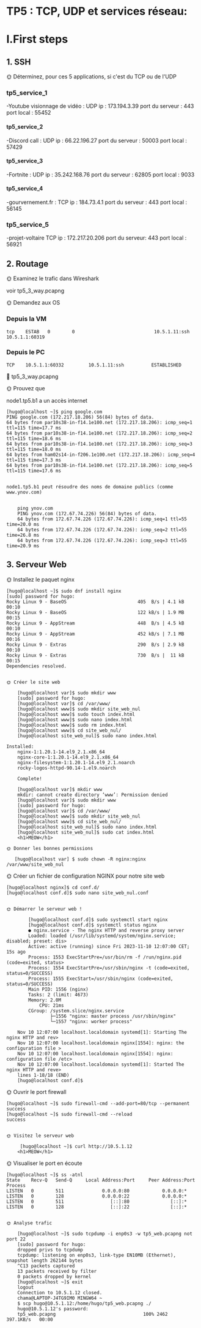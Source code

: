 # TP5 : TCP, UDP et services réseau: 

# I.First steps
## 1. SSH

🌞 Déterminez, pour ces 5 applications, si c'est du TCP ou de l'UDP


### tp5_service_1
-Youtube visionnage de vidéo : 
UDP
ip : 173.194.3.39
port du serveur : 443
port local : 55452

#### tp5_service_2
-Discord call :
UDP
ip : 66.22.196.27
port du serveur : 50003
port local : 57429 

#### tp5_service_3
-Fortnite :
UDP
ip : 35.242.168.76
port du serveur : 62805
port local : 9033

#### tp5_service_4
-gourvernement.fr :
TCP
ip : 184.73.4.1
port du serveur : 443
port local : 56145

### tp5_service_5
-projet-voltaire
TCP
ip : 172.217.20.206
port du serveur: 443
port local : 56921

## 2. Routage

🌞 Examinez le trafic dans Wireshark

voir tp5_3_way.pcapng

🌞 Demandez aux OS

### Depuis la VM
```tcp    ESTAB   0        0                             10.5.1.11:ssh           10.5.1.1:60319```

### Depuis le PC
```TCP    10.5.1.1:60332         10.5.1.11:ssh          ESTABLISHED```

🦈 tp5_3_way.pcapng


🌞 Prouvez que

node1.tp5.b1 a un accès internet

    [hugo@localhost ~]$ ping google.com
    PING google.com (172.217.18.206) 56(84) bytes of data.
    64 bytes from par10s38-in-f14.1e100.net (172.217.18.206): icmp_seq=1 ttl=115 time=17.7 ms
    64 bytes from par10s38-in-f14.1e100.net (172.217.18.206): icmp_seq=2 ttl=115 time=18.6 ms
    64 bytes from par10s38-in-f14.1e100.net (172.217.18.206): icmp_seq=3 ttl=115 time=18.0 ms
    64 bytes from ham02s14-in-f206.1e100.net (172.217.18.206): icmp_seq=4 ttl=115 time=17.3 ms
    64 bytes from par10s38-in-f14.1e100.net (172.217.18.206): icmp_seq=5 ttl=115 time=17.6 ms
```

node1.tp5.b1 peut résoudre des noms de domaine publics (comme www.ynov.com)


    ping ynov.com
    PING ynov.com (172.67.74.226) 56(84) bytes of data.
    64 bytes from 172.67.74.226 (172.67.74.226): icmp_seq=1 ttl=55 time=20.0 ms
    64 bytes from 172.67.74.226 (172.67.74.226): icmp_seq=2 ttl=55 time=26.8 ms
    64 bytes from 172.67.74.226 (172.67.74.226): icmp_seq=3 ttl=55 time=20.9 ms
```

## 3. Serveur Web

🌞 Installez le paquet nginx

    [hugo@localhost ~]$ sudo dnf install nginx
    [sudo] password for hugo:
    Rocky Linux 9 - BaseOS                          405  B/s | 4.1 kB     00:10
    Rocky Linux 9 - BaseOS                          122 kB/s | 1.9 MB     00:15
    Rocky Linux 9 - AppStream                       448  B/s | 4.5 kB     00:10
    Rocky Linux 9 - AppStream                       452 kB/s | 7.1 MB     00:16
    Rocky Linux 9 - Extras                          290  B/s | 2.9 kB     00:10
    Rocky Linux 9 - Extras                          730  B/s |  11 kB     00:15
    Dependencies resolved.
```

🌞 Créer le site web

    [hugo@localhost var]$ sudo mkdir www
    [sudo] password for hugo:
    [hugo@localhost var]$ cd /var/www/
    [hugo@localhost www]$ sudo mkdir site_web_nul
    [hugo@localhost www]$ sudo touch index.html
    [hugo@localhost www]$ sudo nano index.html
    [hugo@localhost www]$ sudo rm index.html
    [hugo@localhost www]$ cd site_web_nul/
    [hugo@localhost site_web_nul]$ sudo nano index.html

Installed:
    nginx-1:1.20.1-14.el9_2.1.x86_64
    nginx-core-1:1.20.1-14.el9_2.1.x86_64
    nginx-filesystem-1:1.20.1-14.el9_2.1.noarch
    rocky-logos-httpd-90.14-1.el9.noarch

    Complete!

    [hugo@localhost var]$ mkdir www
    mkdir: cannot create directory ‘www’: Permission denied
    [hugo@localhost var]$ sudo mkdir www
    [sudo] password for hugo:
    [hugo@localhost var]$ cd /var/www/
    [hugo@localhost www]$ sudo mkdir site_web_nul
    [hugo@localhost www]$ cd site_web_nul/
    [hugo@localhost site_web_nul]$ sudo nano index.html
    [hugo@localhost site_web_nul]$ sudo cat index.html
    <h1>MEOW</h1>

🌞 Donner les bonnes permissions

   [hugo@localhost var] $ sudo chown -R nginx:nginx /var/www/site_web_nul
```

🌞 Créer un fichier de configuration NGINX pour notre site web

    [hugo@localhost nginx]$ cd conf.d/
    [hugo@localhost conf.d]$ sudo nano site_web_nul.conf
```

🌞 Démarrer le serveur web !

        [hugo@localhost conf.d]$ sudo systemctl start nginx
        [hugo@localhost conf.d]$ systemctl status nginx
        ● nginx.service - The nginx HTTP and reverse proxy server
        Loaded: loaded (/usr/lib/systemd/system/nginx.service; disabled; preset: dis>
        Active: active (running) since Fri 2023-11-10 12:07:00 CET; 15s ago
        Process: 1553 ExecStartPre=/usr/bin/rm -f /run/nginx.pid (code=exited, status>
        Process: 1554 ExecStartPre=/usr/sbin/nginx -t (code=exited, status=0/SUCCESS)
        Process: 1555 ExecStart=/usr/sbin/nginx (code=exited, status=0/SUCCESS)
        Main PID: 1556 (nginx)
        Tasks: 2 (limit: 4673)
        Memory: 2.0M
            CPU: 21ms
        CGroup: /system.slice/nginx.service
                ├─1556 "nginx: master process /usr/sbin/nginx"
                └─1557 "nginx: worker process"

    Nov 10 12:07:00 localhost.localdomain systemd[1]: Starting The nginx HTTP and rev>
    Nov 10 12:07:00 localhost.localdomain nginx[1554]: nginx: the configuration file >
    Nov 10 12:07:00 localhost.localdomain nginx[1554]: nginx: configuration file /etc>
    Nov 10 12:07:00 localhost.localdomain systemd[1]: Started The nginx HTTP and reve>
    lines 1-18/18 (END)
    [hugo@localhost conf.d]$
```

🌞 Ouvrir le port firewall

    [hugo@localhost ~]$ sudo firewall-cmd --add-port=80/tcp --permanent
    success
    [hugo@localhost ~]$ sudo firewall-cmd --reload
    success
```

🌞 Visitez le serveur web

     [hugo@localhost ~]$ curl http://10.5.1.12
    <h1>MEOW</h1>
```

🌞 Visualiser le port en écoute

    [hugo@localhost ~]$ ss -atnl
    State    Recv-Q   Send-Q     Local Address:Port     Peer Address:Port  Process
    LISTEN   0        511              0.0.0.0:80            0.0.0.0:*
    LISTEN   0        128              0.0.0.0:22            0.0.0.0:*
    LISTEN   0        511                 [::]:80               [::]:*
    LISTEN   0        128                 [::]:22               [::]:*
```

🌞 Analyse trafic

    [hugo@localhost ~]$ sudo tcpdump -i enp0s3 -w tp5_web.pcapng not port 22
    [sudo] password for hugo:
    dropped privs to tcpdump
    tcpdump: listening on enp0s3, link-type EN10MB (Ethernet), snapshot length 262144 bytes
    ^C13 packets captured
    13 packets received by filter
    0 packets dropped by kernel
    [hugo@localhost ~]$ exit
    logout
    Connection to 10.5.1.12 closed.
    chama@LAPTOP-J4TG9IM0 MINGW64 ~
    $ scp hugo@10.5.1.12:/home/hugo/tp5_web.pcapng ./
    hugo@10.5.1.12's password:
    tp5_web.pcapng                                100% 2462   397.1KB/s   00:00
